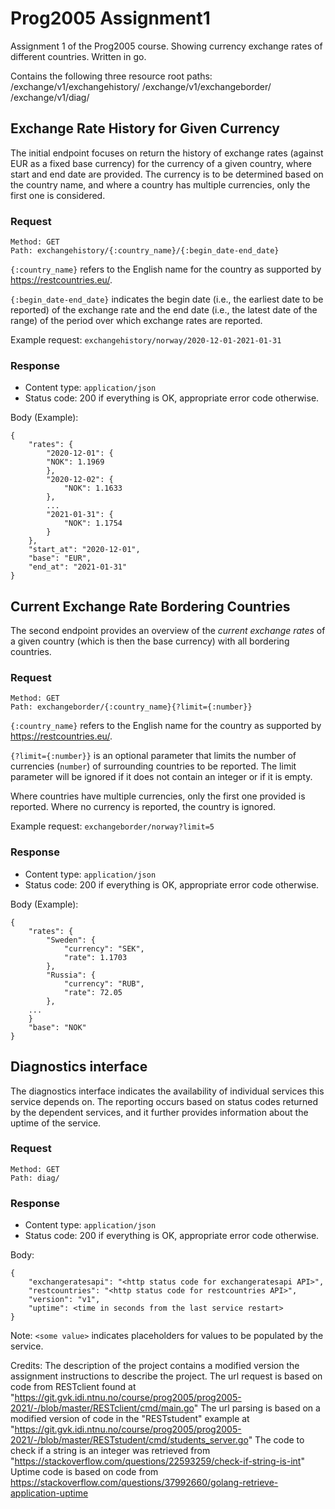 # Prog2005 Assignment1

Assignment 1 of the Prog2005 course. Showing currency exchange rates of different countries. Written in go.

Contains the following three resource root paths:
/exchange/v1/exchangehistory/
/exchange/v1/exchangeborder/
/exchange/v1/diag/

## Exchange Rate History for Given Currency

The initial endpoint focuses on return the history of exchange rates (against EUR as a fixed base currency) for the currency of a given country, where start and end date are provided. The currency is to be determined based on the country name, and where a country has multiple currencies, only the first one is considered.

### Request

```
Method: GET
Path: exchangehistory/{:country_name}/{:begin_date-end_date}
```

`{:country_name}` refers to the English name for the country as supported by https://restcountries.eu/.

`{:begin_date-end_date}` indicates the begin date (i.e., the earliest date to be reported) of the exchange rate and the end date (i.e., the latest date of the range) of the period over which exchange rates are reported.

Example request: `exchangehistory/norway/2020-12-01-2021-01-31`

### Response

* Content type: `application/json`
* Status code: 200 if everything is OK, appropriate error code otherwise.

Body (Example):
```
{
    "rates": {
        "2020-12-01": {
        "NOK": 1.1969
        },
        "2020-12-02": {
            "NOK": 1.1633
        },
        ...
        "2021-01-31": {
            "NOK": 1.1754
        }
    },
    "start_at": "2020-12-01",
    "base": "EUR",
    "end_at": "2021-01-31"
}
```

## Current Exchange Rate Bordering Countries

The second endpoint provides an overview of the *current exchange rates* of a given country (which is then the base currency) with all bordering countries.

### Request

```
Method: GET
Path: exchangeborder/{:country_name}{?limit={:number}}
```


`{:country_name}` refers to the English name for the country as supported by https://restcountries.eu/.

`{?limit={:number}}` is an optional parameter that limits the number of currencies (`number`) of surrounding countries to be reported.
The limit parameter will be ignored if it does not contain an integer or if it is empty. 

Where countries have multiple currencies, only the first one provided is reported. Where no currency is reported, the country is ignored.

Example request: 
`exchangeborder/norway?limit=5`

### Response

* Content type: `application/json`
* Status code: 200 if everything is OK, appropriate error code otherwise.

Body (Example):
```
{
    "rates": {
        "Sweden": {
            "currency": "SEK", 
            "rate": 1.1703
        },
        "Russia": {
            "currency": "RUB",
            "rate": 72.05
        }, 
    ...
    }
    "base": "NOK"
}
```

## Diagnostics interface

The diagnostics interface indicates the availability of individual services this service depends on. The reporting occurs based on status codes returned by the dependent services, and it further provides information about the uptime of the service.

### Request

```
Method: GET
Path: diag/
```

### Response

* Content type: `application/json`
* Status code: 200 if everything is OK, appropriate error code otherwise. 

Body:
```
{
    "exchangeratesapi": "<http status code for exchangeratesapi API>",
    "restcountries": "<http status code for restcountries API>",
    "version": "v1",
    "uptime": <time in seconds from the last service restart>
}
```

Note: `<some value>` indicates placeholders for values to be populated by the service.

Credits:
The description of the project contains a modified version the assignment instructions to describe the project.
The url request is based on code from RESTclient found at
"https://git.gvk.idi.ntnu.no/course/prog2005/prog2005-2021/-/blob/master/RESTclient/cmd/main.go"
The url parsing is based on a modified version of code in the "RESTstudent" example at 
"https://git.gvk.idi.ntnu.no/course/prog2005/prog2005-2021/-/blob/master/RESTstudent/cmd/students_server.go"
The code to check if a string is an integer was retrieved from 
"https://stackoverflow.com/questions/22593259/check-if-string-is-int"
Uptime code is based on code from 
https://stackoverflow.com/questions/37992660/golang-retrieve-application-uptime
